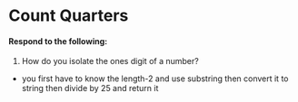 # Count Quarters
#### Respond to the following:

1. How do you isolate the ones digit of a number?
  * you first have to know the length-2 and use substring then convert it to string then divide by 25 and return it
